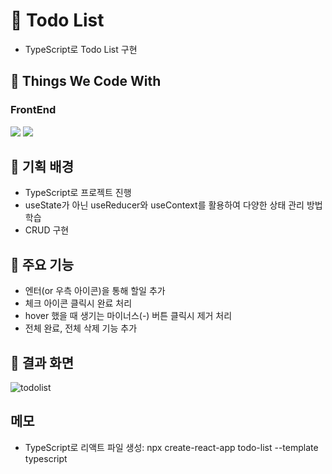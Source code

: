 # 🚀 Todo List
- TypeScript로 Todo List 구현

## **🌈 Things We Code With**
<section>
    <h3>FrontEnd</h3>
<div>
    <img src="https://img.shields.io/badge/react-%2320232a.svg?style=for-the-badge&logo=react&logoColor=%2361DAFB">
    <img src="https://img.shields.io/badge/typescript-%23007ACC.svg?style=for-the-badge&logo=typescript&logoColor=white">
</div>
</section>

## **💪 기획 배경**
- TypeScript로 프로젝트 진행
- useState가 아닌 useReducer와 useContext를 활용하여 다양한 상태 관리 방법 학습
- CRUD 구현

## **💪 주요 기능**
- 엔터(or 우측 아이콘)을 통해 할일 추가
- 체크 아이콘 클릭시 완료 처리
- hover 했을 때 생기는 마이너스(-) 버튼 클릭시 제거 처리
- 전체 완료, 전체 삭제 기능 추가

## **💪 결과 화면**
![todolist](https://user-images.githubusercontent.com/55650732/199943396-23462e96-2b6c-4a41-8627-f5987d85ad56.png)

## 메모
- TypeScript로 리액트 파일 생성: npx create-react-app todo-list --template typescript